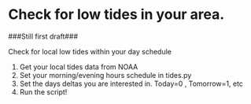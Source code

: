# Check for low tides in your area.

###Still first draft###

Check for local low tides within your day schedule

1) Get your local tides data from NOAA
2) Set your morning/evening hours schedule in tides.py
3) Set the days deltas you are interested in. Today=0 , Tomorrow=1, etc
4) Run the script!
